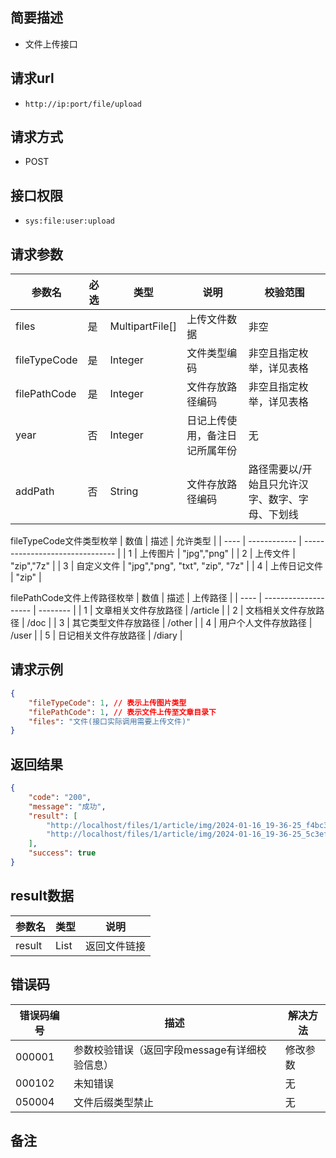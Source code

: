 ## 简要描述
- 文件上传接口

## 请求url
- `http://ip:port/file/upload`

## 请求方式
- POST

## 接口权限
- `sys:file:user:upload`

## 请求参数
| 参数名       | 必选 | 类型            | 说明                           | 校验范围                                        |
| ------------ | ---- | --------------- | ------------------------------ | ----------------------------------------------- |
| files        | 是   | MultipartFile[] | 上传文件数据                   | 非空                                            |
| fileTypeCode | 是   | Integer         | 文件类型编码                   | 非空且指定枚举，详见表格                        |
| filePathCode | 是   | Integer         | 文件存放路径编码               | 非空且指定枚举，详见表格                        |
| year         | 否   | Integer         | 日记上传使用，备注日记所属年份 | 无                                              |
| addPath      | 否   | String          | 文件存放路径编码               | 路径需要以/开始且只允许汉字、数字、字母、下划线 |

fileTypeCode文件类型枚举
| 数值 | 描述         | 允许类型                        |
| ---- | ------------ | ------------------------------- |
| 1    | 上传图片     | "jpg","png"                     |
| 2    | 上传文件     | "zip","7z"                      |
| 3    | 自定义文件   | "jpg","png", "txt", "zip", "7z" |
| 4    | 上传日记文件 | "zip"                           |

filePathCode文件上传路径枚举
| 数值 | 描述                 | 上传路径 |
| ---- | -------------------- | -------- |
| 1    | 文章相关文件存放路径 | /article |
| 2    | 文档相关文件存放路径 | /doc     |
| 3    | 其它类型文件存放路径 | /other   |
| 4    | 用户个人文件存放路径 | /user    |
| 5    | 日记相关文件存放路径 | /diary   |


## 请求示例
```json
{
    "fileTypeCode": 1, // 表示上传图片类型
    "filePathCode": 1, // 表示文件上传至文章目录下
    "files": "文件(接口实际调用需要上传文件)"
}
```

## 返回结果
```json
{
    "code": "200",
    "message": "成功",
    "result": [
        "http://localhost/files/1/article/img/2024-01-16_19-36-25_f4bc30_1.jpg",
        "http://localhost/files/1/article/img/2024-01-16_19-36-25_5c3ef4_伊雷娜.jpg"
    ],
    "success": true
}
```

## result数据
| 参数名 | 类型         | 说明         |
| ------ | ------------ | ------------ |
| result | List<String> | 返回文件链接 |


## 错误码
| 错误码编号 | 描述                                          | 解决方法 |
| ---------- | --------------------------------------------- | -------- |
| 000001     | 参数校验错误（返回字段message有详细校验信息） | 修改参数 |
| 000102     | 未知错误                                      | 无       |
| 050004     | 文件后缀类型禁止                              | 无       |

## 备注